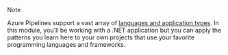 > [!NOTE]
> Azure Pipelines support a vast array of [languages and application types](/azure/devops/pipelines/get-started/what-is-azure-pipelines). In this module, you'll be working with a .NET application but you can apply the patterns you learn here to your own projects that use your favorite programming languages and frameworks.
